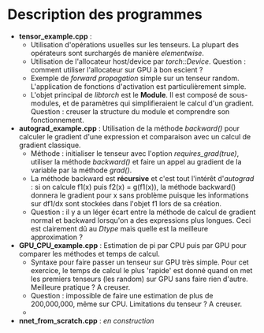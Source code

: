 # Description des programmes

- **tensor_example.cpp** :
  - Utilisation d'opérations usuelles sur les tenseurs. La plupart des opérateurs sont surchargés de manière *elementwise*.
  - Utilisation de l'allocateur host/device par *torch::Device*. Question : comment utiliser l'allocateur sur GPU à bon escient ?
  - Exemple de *forward propagation* simple sur un tenseur random. L'application de fonctions d'activation est particulièrement simple.
  - L'objet principal de *libtorch* est le **Module**. Il est composé de sous-modules, et de paramètres qui simplifieraient le calcul d'un gradient. Question : creuser la structure du module et comprendre son fonctionnement.
- **autograd_example.cpp** : Utilisation de la méthode *backward()* pour calculer le gradient d'une expression et comparaison avec un calcul de gradient classique.
  - Méthode : initialiser le tenseur avec l'option *requires_grad(true)*, utiliser la méthode *backward()* et faire un appel au gradient de la variable par la méthode *grad()*.
  - La méthode backward est **récursive** et c'est tout l'intérêt d'*autograd* : si on calcule f1(x) puis f2(x) = g(f1(x)), la méthode backward() donnera le gradient pour x sans problème puisque les informations sur df1/dx sont stockées dans l'objet f1 lors de sa création. 
  - Question : il y a un léger écart entre la méthode de calcul de gradient normal et backward lorsqu'on a des expressions plus longues. Ceci est clairement dû au *Dtype* mais quelle est la meilleure approximation ?
- **GPU_CPU_example.cpp** : Estimation de pi par CPU puis par GPU pour comparer les méthodes et temps de calcul.
  -  Syntaxe pour faire passer un tenseur sur GPU très simple. Pour cet exercice, le temps de calcul le plus 'rapide' est donné quand on met les premiers tenseurs (les random) sur GPU sans faire rien d'autre. Meilleure pratique ? A creuser.
  - Question : impossible de faire une estimation de plus de 200,000,000, même sur CPU. Limitations du tenseur ? A creuser.
  - 
- **nnet_from_scratch.cpp** : *en construction*
